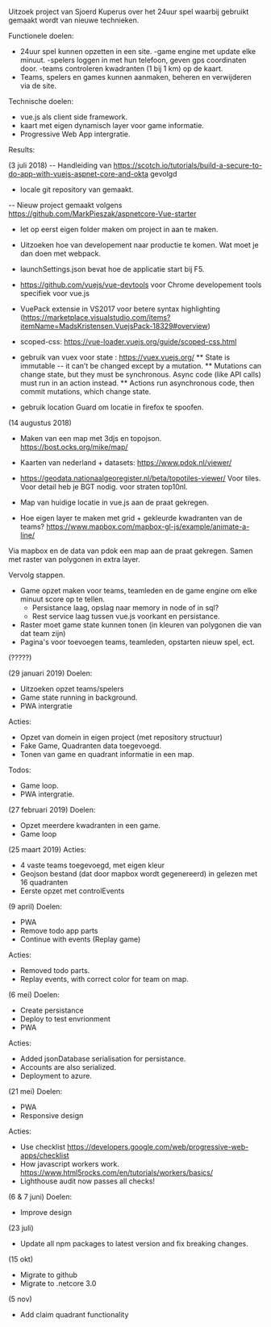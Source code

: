 Uitzoek project van Sjoerd Kuperus over het 24uur spel waarbij gebruikt gemaakt wordt van nieuwe technieken.

Functionele doelen:
* 24uur spel kunnen opzetten in een site.
    -game engine met update elke minuut.
    -spelers loggen in met hun telefoon, geven gps coordinaten door.
    -teams controleren kwadranten (1 bij 1 km) op de kaart.
* Teams, spelers en games kunnen aanmaken, beheren en verwijderen via de site.

Technische doelen:
* vue.js als client side framework.
* kaart met eigen dynamisch layer voor game informatie.
* Progressive Web App intergratie.

Results:

(3 juli 2018)
-- Handleiding van https://scotch.io/tutorials/build-a-secure-to-do-app-with-vuejs-aspnet-core-and-okta gevolgd
* locale git repository van gemaakt.

-- Nieuw project gemaakt volgens https://github.com/MarkPieszak/aspnetcore-Vue-starter
* let op eerst eigen folder maken om project in aan te maken.
* Uitzoeken hoe van developement naar productie te komen. Wat moet je dan doen met webpack.

* launchSettings.json bevat hoe de applicatie start bij F5.
* https://github.com/vuejs/vue-devtools voor Chrome developement tools specifiek voor vue.js
* VuePack extensie in VS2017 voor betere syntax highlighting (https://marketplace.visualstudio.com/items?itemName=MadsKristensen.VuejsPack-18329#overview) 
* scoped-css: https://vue-loader.vuejs.org/guide/scoped-css.html

* gebruik van vuex voor state : https://vuex.vuejs.org/
** State is immutable -- it can’t be changed except by a mutation.
** Mutations can change state, but they must be synchronous. Async code (like API calls) must run in an action instead.
** Actions run asynchronous code, then commit mutations, which change state.

* gebruik location Guard om locatie in firefox te spoofen.


(14 augustus 2018)
* Maken van een map met 3djs en topojson. https://bost.ocks.org/mike/map/

* Kaarten van nederland + datasets: https://www.pdok.nl/viewer/
- https://geodata.nationaalgeoregister.nl/beta/topotiles-viewer/ Voor tiles. Voor detail heb je BGT nodig. voor straten top10nl.

* Map van huidige locatie in vue.js aan de praat gekregen.

* Hoe eigen layer te maken met grid + gekleurde kwadranten van de teams?
https://www.mapbox.com/mapbox-gl-js/example/animate-a-line/

Via mapbox en de data van pdok een map aan de praat gekregen. Samen met raster van polygonen in extra layer. 

Vervolg stappen.
* Game opzet maken voor teams, teamleden en de game engine om elke minuut score op te tellen.
	- Persistance laag, opslag naar memory in node of in sql?
	- Rest service laag tussen vue.js voorkant en persistance.
* Raster moet game state kunnen tonen (in kleuren van polygonen die van dat team zijn)
* Pagina's voor toevoegen teams, teamleden, opstarten nieuw spel, ect.

(?????)

(29 januari 2019)
Doelen:
* Uitzoeken opzet teams/spelers
* Game state running in background.
* PWA intergratie

Acties:
* Opzet van domein in eigen project (met repository structuur)
* Fake Game, Quadranten data toegevoegd.
* Tonen van game en quadrant informatie in een map.

Todos:
* Game loop.
* PWA intergratie.


(27 februari 2019)
Doelen:
* Opzet meerdere kwadranten in een game.
* Game loop

(25 maart 2019)
Acties:
* 4 vaste teams toegevoegd, met eigen kleur
* Geojson bestand (dat door mapbox wordt gegenereerd) in gelezen met 16 quadranten
* Eerste opzet met controlEvents

(9 april)
Doelen:
* PWA
* Remove todo app parts
* Continue with events (Replay game)

Acties:
* Removed todo parts.
* Replay events, with correct color for team on map.

(6 mei)
Doelen:
* Create persistance
* Deploy to test envrionment
* PWA 

Acties:
* Added jsonDatabase serialisation for persistance.
* Accounts are also serialized.
* Deployment to azure.

(21 mei)
Doelen:
* PWA
* Responsive design

Acties:
* Use checklist
https://developers.google.com/web/progressive-web-apps/checklist
* How javascript workers work.
https://www.html5rocks.com/en/tutorials/workers/basics/
* Lighthouse audit now passes all checks!


(6 & 7 juni)
Doelen:
* Improve design

(23 juli)
* Update all npm packages to latest version and fix breaking changes.

(15 okt)
* Migrate to github
* Migrate to .netcore 3.0

(5 nov)
* Add claim quadrant functionality
